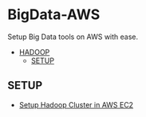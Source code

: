 # BigData-AWS

Setup Big Data tools on AWS with ease.

- [HADOOP](#hadoop)
  - [SETUP](#setup)
  
 ## SETUP
 * [Setup Hadoop Cluster in AWS EC2](https://medium.com/@jeevananandanne/setup-4-node-hadoop-cluster-on-aws-ec2-instances-1c1eeb4453bd)

